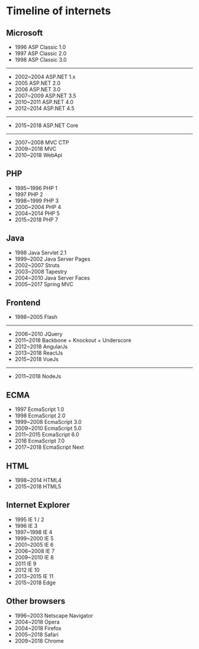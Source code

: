 # Timeline of internets
## Microsoft
* 1996 ASP Classic 1.0
* 1997 ASP Classic 2.0
* 1998 ASP Classic 3.0
---
* 2002~2004 ASP.NET 1.x
* 2005 ASP.NET 2.0
* 2006 ASP.NET 3.0
* 2007~2009 ASP.NET 3.5
* 2010~2011 ASP.NET 4.0
* 2012~2014 ASP.NET 4.5
---
* 2015~2018 ASP.NET Core
---
* 2007~2008 MVC CTP
* 2009~2018 MVC
* 2010~2018 WebApi

## PHP
* 1995~1996 PHP 1
* 1997 PHP 2
* 1998~1999 PHP 3
* 2000~2004 PHP 4
* 2004~2014 PHP 5
* 2015~2018 PHP 7

## Java
* 1998 Java Servlet 2.1
* 1999~2002 Java Server Pages
* 2002~2007 Struts
* 2003~2008 Tapestry
* 2004~2010 Java Server Faces
* 2005~2017 Spring MVC

## Frontend
* 1998~2005 Flash
---
* 2006~2010 JQuery
* 2011~2018 Backbone + Knockout + Underscore
* 2012~2018 AngularJs
* 2013~2018 ReactJs
* 2015~2018 VueJs
---
* 2011~2018 NodeJs


## ECMA
* 1997 EcmaScript 1.0
* 1998 EcmaScript 2.0
* 1999~2008 EcmaScript 3.0
* 2009~2010 EcmaScript 5.0
* 2011~2015 EcmaScript 6.0
* 2016 EcmaScript 7.0
* 2017~2018 EcmaScript Next

## HTML
* 1998~2014 HTML4
* 2015~2018 HTML5

## Internet Explorer
* 1995 IE 1 / 2
* 1996 IE 3
* 1997~1998 IE 4
* 1999~2000 IE 5
* 2001~2005 IE 6
* 2006~2008 IE 7
* 2009~2010 IE 8
* 2011 IE 9
* 2012 IE 10
* 2013~2015 IE 11
* 2015~2018 Edge

## Other browsers
* 1996~2003 Netscape Navigator
* 2004~2018 Opera
* 2004~2018 Firefox
* 2005~2018 Safari
* 2009~2018 Chrome